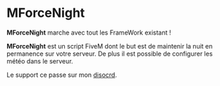 # MForceNight

**MForceNight** marche avec tout les FrameWork existant !

**MForceNight** est un script FiveM dont le but est de maintenir la nuit en permanence sur votre serveur. De plus il est possible de configurer les météo dans le serveur.

Le support ce passe sur mon [disocrd](https://discord.gg/cZ52VXRTqX).
